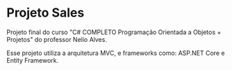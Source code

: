 # Projeto Sales

Projeto final do curso "C# COMPLETO Programação Orientada a Objetos + Projetos" do professor Nelio Alves.

Esse projeto utiliza a arquitetura MVC, e frameworks como: ASP.NET Core e Entity Framework.